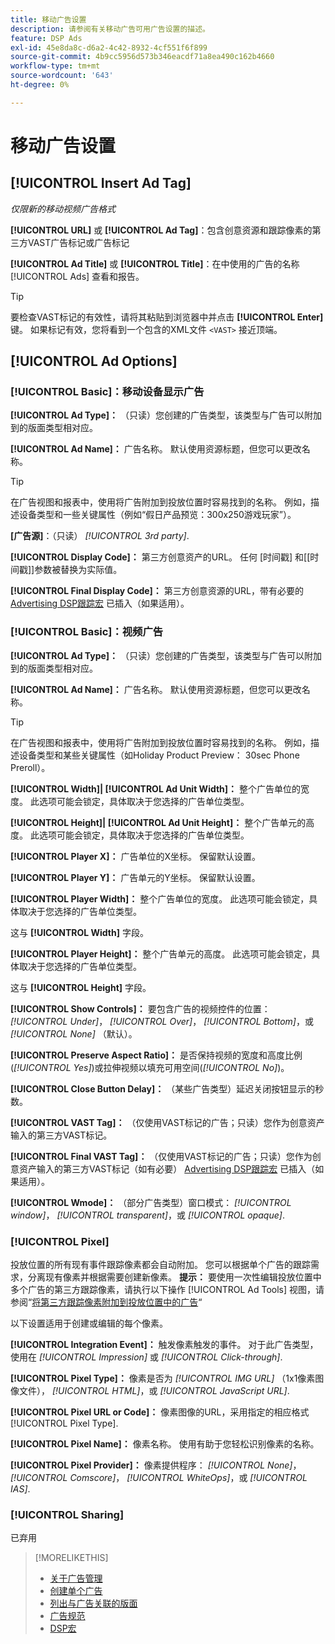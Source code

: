 ```yaml
---
title: 移动广告设置
description: 请参阅有关移动广告可用广告设置的描述。
feature: DSP Ads
exl-id: 45e8da8c-d6a2-4c42-8932-4cf551f6f899
source-git-commit: 4b9cc5956d573b346eacdf71a8ea490c162b4660
workflow-type: tm+mt
source-wordcount: '643'
ht-degree: 0%

---
```


# 移动广告设置

## [!UICONTROL Insert Ad Tag]

*仅限新的移动视频广告格式*

**[!UICONTROL URL]** 或 **[!UICONTROL Ad Tag]**：包含创意资源和跟踪像素的第三方VAST广告标记或广告标记

**[!UICONTROL Ad Title]** 或 **[!UICONTROL Title]**：在中使用的广告的名称 [!UICONTROL Ads] 查看和报告。

>[!TIP]
>
> 要检查VAST标记的有效性，请将其粘贴到浏览器中并点击 **[!UICONTROL Enter]** 键。 如果标记有效，您将看到一个包含的XML文件 `<VAST>` 接近顶端。

## [!UICONTROL Ad Options]

### [!UICONTROL Basic]：移动设备显示广告

**[!UICONTROL Ad Type]：** （只读）您创建的广告类型，该类型与广告可以附加到的版面类型相对应。

**[!UICONTROL Ad Name]：** 广告名称。 默认使用资源标题，但您可以更改名称。

>[!TIP]
>
> 在广告视图和报表中，使用将广告附加到投放位置时容易找到的名称。 例如，描述设备类型和一些关键属性（例如“假日产品预览：300x250游戏玩家”）。

**\[广告源\]**：（只读） *[!UICONTROL 3rd party]*.

**[!UICONTROL Display Code]：** 第三方创意资产的URL。 任何 [时间戳] 和[[时间戳]]参数被替换为实际值。

**[!UICONTROL Final Display Code]：** 第三方创意资源的URL，带有必要的 [Advertising DSP跟踪宏](/help/dsp/campaign-management/macros.md) 已插入（如果适用）。

### [!UICONTROL Basic]：视频广告

**[!UICONTROL Ad Type]：** （只读）您创建的广告类型，该类型与广告可以附加到的版面类型相对应。

**[!UICONTROL Ad Name]：** 广告名称。 默认使用资源标题，但您可以更改名称。

>[!TIP]
>
> 在广告视图和报表中，使用将广告附加到投放位置时容易找到的名称。 例如，描述设备类型和某些关键属性（如Holiday Product Preview： 30sec Phone Preroll）。

**[!UICONTROL Width]| [!UICONTROL Ad Unit Width]：** 整个广告单位的宽度。 此选项可能会锁定，具体取决于您选择的广告单位类型。

**[!UICONTROL Height]| [!UICONTROL Ad Unit Height]：** 整个广告单元的高度。 此选项可能会锁定，具体取决于您选择的广告单位类型。

**[!UICONTROL Player X]：** 广告单位的X坐标。 保留默认设置。

**[!UICONTROL Player Y]：** 广告单元的Y坐标。 保留默认设置。

**[!UICONTROL Player Width]：** 整个广告单位的宽度。 此选项可能会锁定，具体取决于您选择的广告单位类型。

这与 **[!UICONTROL Width]** 字段。

**[!UICONTROL Player Height]：** 整个广告单元的高度。 此选项可能会锁定，具体取决于您选择的广告单位类型。

这与 **[!UICONTROL Height]** 字段。

**[!UICONTROL Show Controls]：** 要包含广告的视频控件的位置： *[!UICONTROL Under]*， *[!UICONTROL Over]*， *[!UICONTROL Bottom]*，或 *[!UICONTROL None]* （默认）。

**[!UICONTROL Preserve Aspect Ratio]：** 是否保持视频的宽度和高度比例(*[!UICONTROL Yes]*)或拉伸视频以填充可用空间(*[!UICONTROL No]*)。

**[!UICONTROL Close Button Delay]：** （某些广告类型）延迟关闭按钮显示的秒数。

**[!UICONTROL VAST Tag]：** （仅使用VAST标记的广告；只读）您作为创意资产输入的第三方VAST标记。

**[!UICONTROL Final VAST Tag]：** （仅使用VAST标记的广告；只读）您作为创意资产输入的第三方VAST标记（如有必要） [Advertising DSP跟踪宏](/help/dsp/campaign-management/macros.md) 已插入（如果适用）。

**[!UICONTROL Wmode]：** （部分广告类型）窗口模式： *[!UICONTROL window]*， *[!UICONTROL transparent]*，或 *[!UICONTROL opaque]*.

### [!UICONTROL Pixel]

投放位置的所有现有事件跟踪像素都会自动附加。 您可以根据单个广告的跟踪需求，分离现有像素并根据需要创建新像素。 **提示：** 要使用一次性编辑投放位置中多个广告的第三方跟踪像素，请执行以下操作 [!UICONTROL Ad Tools] 视图，请参阅“[将第三方跟踪像素附加到投放位置中的广告](/help/dsp/campaign-management/ads/ad-attach-to-placement.md#attach-pixels-ads)“

以下设置适用于创建或编辑的每个像素。

**[!UICONTROL Integration Event]：** 触发像素触发的事件。 对于此广告类型，使用在 *[!UICONTROL Impression]* 或 *[!UICONTROL Click-through]*.

**[!UICONTROL Pixel Type]：** 像素是否为 *[!UICONTROL IMG URL]* （1x1像素图像文件）， *[!UICONTROL HTML]*，或 *[!UICONTROL JavaScript URL]*.

**[!UICONTROL Pixel URL or Code]：** 像素图像的URL，采用指定的相应格式 [!UICONTROL Pixel Type].

**[!UICONTROL Pixel Name]：** 像素名称。 使用有助于您轻松识别像素的名称。

**[!UICONTROL Pixel Provider]：** 像素提供程序： *[!UICONTROL None]*， *[!UICONTROL Comscore]*， *[!UICONTROL WhiteOps]*，或 *[!UICONTROL IAS]*.

### [!UICONTROL Sharing]

已弃用

>[!MORELIKETHIS]
>
>* [关于广告管理](ad-about.md)
>* [创建单个广告](ad-create.md)
>* [列出与广告关联的版面](/help/dsp/campaign-management/ads/ad-list-placements.md)
>* [广告规范](ad-specs.md)
>* [DSP宏](/help/dsp/campaign-management/macros.md)
